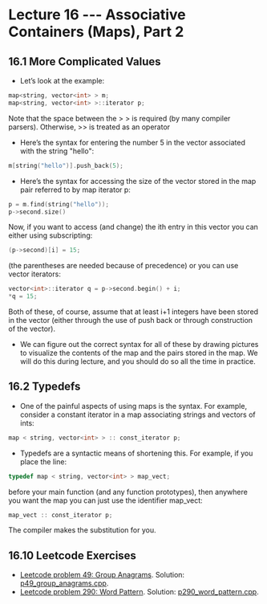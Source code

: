 # Lecture 16 --- Associative Containers (Maps), Part 2

## 16.1 More Complicated Values

- Let’s look at the example:
```cpp
map<string, vector<int> > m;
map<string, vector<int> >::iterator p;
```

Note that the space between the &gt; &gt; is required (by many compiler parsers). Otherwise, &gt;&gt; is treated as an operator

- Here’s the syntax for entering the number 5 in the vector associated with the string "hello":

```cpp
m[string("hello")].push_back(5);
```

- Here’s the syntax for accessing the size of the vector stored in the map pair referred to by map iterator p:

```cpp
p = m.find(string("hello"));
p->second.size()
```

Now, if you want to access (and change) the ith entry in this vector you can either using subscripting:

```cpp
(p->second)[i] = 15;
```

(the parentheses are needed because of precedence) or you can use vector iterators:

```cpp
vector<int>::iterator q = p->second.begin() + i;
*q = 15;
```

Both of these, of course, assume that at least i+1 integers have been stored in the vector (either through the
use of push back or through construction of the vector).
- We can figure out the correct syntax for all of these by drawing pictures to visualize the contents of the map
and the pairs stored in the map. We will do this during lecture, and you should do so all the time in practice.

## 16.2 Typedefs

- One of the painful aspects of using maps is the syntax. For example, consider a constant iterator in a map
associating strings and vectors of ints:

```cpp
map < string, vector<int> > :: const_iterator p;
```

- Typedefs are a syntactic means of shortening this. For example, if you place the line:

```cpp
typedef map < string, vector<int> > map_vect;
```

before your main function (and any function prototypes), then anywhere you want the map you can just use
the identifier map_vect:

```cpp
map_vect :: const_iterator p;
```

The compiler makes the substitution for you.

## 16.10 Leetcode Exercises

- [Leetcode problem 49: Group Anagrams](https://leetcode.com/problems/group-anagrams/). Solution: [p49_group_anagrams.cpp](../../leetcode/p49_group_anagrams.cpp).
- [Leetcode problem 290: Word Pattern](https://leetcode.com/problems/word-pattern/). Solution: [p290_word_pattern.cpp](../../leetcode/p290_word_pattern.cpp).

